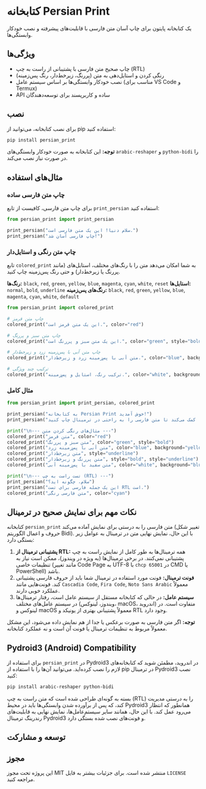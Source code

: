 # کتابخانه Persian Print

یک کتابخانه پایتون برای چاپ آسان متن فارسی با قابلیت‌های پیشرفته و نصب خودکار وابستگی‌ها.

## ویژگی‌ها

- چاپ صحیح متن فارسی با پشتیبانی از راست به چپ (RTL)
- رنگی کردن و استایل‌دهی به متن (پررنگ، زیرخط‌دار، رنگ پس‌زمینه)
- نصب خودکار وابستگی‌ها بر اساس سیستم عامل (مناسب برای VS Code و Termux)
- API ساده و کاربرپسند برای توسعه‌دهندگان

## نصب

برای نصب کتابخانه، می‌توانید از pip استفاده کنید:

```bash
pip install persian_print
```

**توجه:** این کتابخانه به صورت خودکار وابستگی‌های `arabic-reshaper` و `python-bidi` را در صورت نیاز نصب می‌کند.

## مثال‌های استفاده

### چاپ متن فارسی ساده

برای چاپ متن فارسی، کافیست از تابع `print_persian` استفاده کنید:

```python
from persian_print import print_persian

print_persian("سلام دنیا! این یک متن فارسی است.")
print_persian("چاپ فارسی آسان شد!")
```

### چاپ متن رنگی و استایل‌دار

تابع `colored_print` به شما امکان می‌دهد متن را با رنگ‌های مختلف، استایل‌های (مانند پررنگ یا زیرخط‌دار) و حتی رنگ پس‌زمینه چاپ کنید.

**رنگ‌ها:** `black`, `red`, `green`, `yellow`, `blue`, `magenta`, `cyan`, `white`, `reset`
**استایل‌ها:** `normal`, `bold`, `underline`
**رنگ‌های پس‌زمینه:** `black`, `red`, `green`, `yellow`, `blue`, `magenta`, `cyan`, `white`, `default`

```python
from persian_print import colored_print

# چاپ متن قرمز
colored_print("این یک متن قرمز است.", color="red")

# چاپ متن سبز و پررنگ
colored_print("این یک متن سبز و پررنگ است.", color="green", style="bold")

# چاپ متن آبی با پس‌زمینه زرد و زیرخط‌دار
colored_print("متن آبی با پس‌زمینه زرد و زیرخط‌دار.", color="blue", background="yellow", style="underline")

# ترکیب چند ویژگی
colored_print("ترکیب رنگ، استایل و پس‌زمینه.", color="white", background="magenta", style="bold")
```

### مثال کامل

```python
from persian_print import print_persian, colored_print

print_persian("به کتابخانه Persian Print خوش آمدید!")
print_persian("این کتابخانه به شما کمک می‌کند تا متن فارسی را به راحتی در ترمینال چاپ کنید.")

print("\n--- مثال‌های رنگی کردن متن ---")
colored_print("متن قرمز", color="red")
colored_print("متن سبز و پررنگ", color="green", style="bold")
colored_print("متن آبی با پس‌زمینه زرد", color="blue", background="yellow")
colored_print("متن زیرخط‌دار", style="underline")
colored_print("متن پررنگ و زیرخط‌دار", style="bold", style="underline")
colored_print("متن سفید با پس‌زمینه آبی", color="white", background="blue")

print("\n--- تست راست به چپ (RTL) ---")
print_persian("سلام، چگونه اید؟")
print_persian("این یک جمله فارسی برای تست RTL است.")
colored_print("متن فارسی رنگی", color="cyan")
```

## نکات مهم برای نمایش صحیح در ترمینال

کتابخانه `persian_print` متن فارسی را به درستی برای نمایش آماده می‌کند (تغییر شکل حروف و اعمال الگوریتم Bidi). با این حال، نمایش نهایی متن در ترمینال به عوامل زیر بستگی دارد:

1.  **پشتیبانی ترمینال از RTL:** همه ترمینال‌ها به طور کامل از نمایش راست به چپ پشتیبانی نمی‌کنند. در برخی ترمینال‌ها (به ویژه در ویندوز)، ممکن است نیاز به تنظیمات خاصی (مانند تغییر Code Page به UTF-8 با `chcp 65001` در CMD یا PowerShell) باشد.
2.  **فونت ترمینال:** فونت مورد استفاده در ترمینال شما باید از حروف فارسی پشتیبانی کند. فونت‌هایی مانند `Cascadia Code`, `Fira Code`, `Noto Sans Arabic` معمولاً عملکرد خوبی دارند.
3.  **سیستم عامل:** در حالی که کتابخانه مستقل از سیستم عامل است، رفتار ترمینال‌ها در سیستم عامل‌های مختلف (ویندوز، لینوکس، macOS، اندروید) متفاوت است. در لینوکس و macOS معمولاً پشتیبانی بهتری از یونیکد و RTL وجود دارد.

**توجه:** اگر متن فارسی به صورت برعکس یا جدا از هم نمایش داده می‌شود، این مشکل معمولاً مربوط به تنظیمات ترمینال یا فونت آن است و نه عملکرد کتابخانه.

## Pydroid3 (Android) Compatibility

برای استفاده از `persian_print` در Pydroid3 در اندروید، مطمئن شوید که کتابخانه‌های لازم را نصب کرده‌اید. می‌توانید آن‌ها را با استفاده از pip در ترمینال Pydroid3 نصب کنید:

```bash
pip install arabic-reshaper python-bidi
```

بسته به گونه‌ای طراحی شده است که متن راست به چپ (RTL) را به درستی مدیریت کند، که پس از برآورده شدن وابستگی‌ها باید در محیط Pydroid3 همانطور که انتظار می‌رود عمل کند. با این حال، همانند سایر سیستم‌عامل‌ها، نمایش نهایی به قابلیت‌های رندرینگ ترمینال Pydroid3 و فونت‌های نصب شده بستگی دارد.

## توسعه و مشارکت

## مجوز

این پروژه تحت مجوز MIT منتشر شده است. برای جزئیات بیشتر به فایل `LICENSE` مراجعه کنید.


